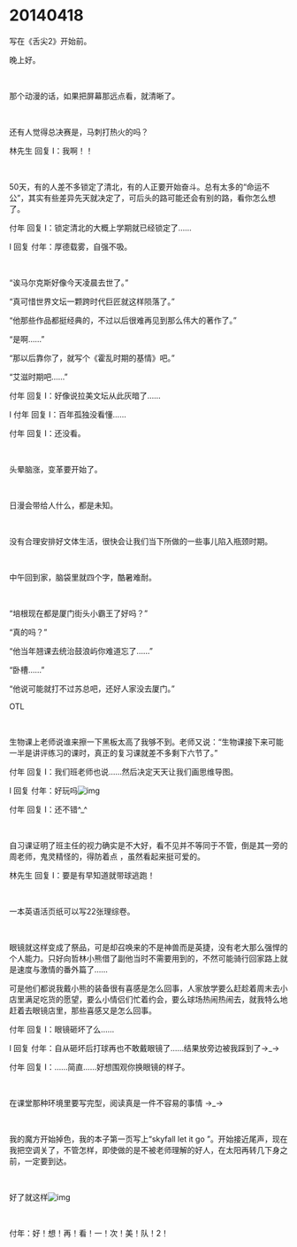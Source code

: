 # 20140418

写在《舌尖2》开始前。

晚上好。

<br/>

那个动漫的话，如果把屏幕那远点看，就清晰了。

<br/>

还有人觉得总决赛是，马刺打热火的吗？

林先生 回复 I：我啊！！

<br/>

50天，有的人差不多锁定了清北，有的人正要开始奋斗。总有太多的“命运不公”，其实有些差异先天就决定了，可后头的路可能还会有别的路，看你怎么想了。

付年 回复 I：锁定清北的大概上学期就已经锁定了…...

I 回复 付年：厚德载雾，自强不吸。

<br/>

“诶马尔克斯好像今天凌晨去世了。”

“真可惜世界文坛一颗跨时代巨匠就这样陨落了。”

“他那些作品都挺经典的，不过以后很难再见到那么伟大的著作了。”

“是啊……”

“那以后靠你了，就写个《霍乱时期的基情》吧。”

“艾滋时期吧……”

付年 回复 I：好像说拉美文坛从此灰暗了…...

I 付年 回复 I：百年孤独没看懂……

付年 回复 I：还没看。

<br/>

头晕脑涨，变革要开始了。

<br/>

日漫会带给人什么，都是未知。

<br/>

没有合理安排好文体生活，很快会让我们当下所做的一些事儿陷入瓶颈时期。

<br/>

中午回到家，脑袋里就四个字，酷暑难耐。

<br/>

“培根现在都是厦门街头小霸王了好吗？”

“真的吗？”

“他当年翘课去统治鼓浪屿你难道忘了……”

“卧槽……”

“他说可能就打不过苏总吧，还好人家没去厦门。”

OTL

<br/>

生物课上老师说谁来擦一下黑板太高了我够不到。老师又说：“生物课接下来可能一半是讲评练习的课时，真正的复习课就差不多剩下六节了。”

付年 回复 I：我们班老师也说……然后决定天天让我们画思维导图。

I 回复 付年：好玩吗![img](https://qzonestyle.gtimg.cn/qzone/em/e136.gif)

付年 回复 I：还不错^_^

<br/>

自习课证明了班主任的视力确实是不大好，看不见并不等同于不管，倒是其一旁的周老师，鬼灵精怪的，得防着点 ，虽然看起来挺可爱的。

林先生 回复 I：要是有早知道就带球逃跑！

<br/>

一本英语活页纸可以写22张理综卷。

<br/>

眼镜就这样变成了祭品，可是却召唤来的不是神兽而是英捷，没有老大那么强悍的个人能力。只好向哲林小熊借了副他当时不需要用到的，不然可能骑行回家路上就是速度与激情的番外篇了……

可是他们都说我戴小熊的装备很有喜感是怎么回事，人家放学要么赶趁着周末去小店里满足吃货的愿望，要么小情侣们忙着约会，要么球场热闹热闹去，就我特么地赶着去眼镜店里，那些喜感又是怎么回事。

付年 回复 I：眼镜砸坏了么…...

I 回复 付年：自从砸坏后打球再也不敢戴眼镜了……结果放旁边被我踩到了→_→

付年 回复 I：……简直……好想围观你换眼镜的样子。

<br/>

在课堂那种环境里要写完型，阅读真是一件不容易的事情 →_→

<br/>

我的魔方开始掉色，我的本子第一页写上“skyfall let it go ”。开始接近尾声，现在我把空调关了，不管怎样，即使做的是不被老师理解的好人，在太阳再转几下身之前，一定要到达。

<br/>

好了就这样![img](https://qzonestyle.gtimg.cn/qzone/em/e175.gif)

<br/>

付年：好！想！再！看！一！次！美！队！2！